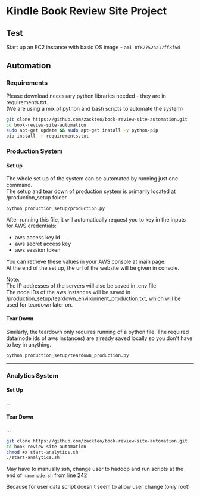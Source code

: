 # Kindle Book Review Site Project

## Test
Start up an EC2 instance with basic OS image - `ami-0f82752aa17ff8f5d`

## Automation
### Requirements
Please download necessary python libraries needed - they are in requirements.txt.   
(We are using a mix of python and bash scripts to automate the system)
```bash
git clone https://github.com/zackteo/book-review-site-automation.git
cd book-review-site-automation
sudo apt-get update && sudo apt-get install -y python-pip
pip install -r requirements.txt
```
### Production System
#### Set up
The whole set up of the system can be automated by running just one command.    
The setup and tear down of production system is primarily located at /production_setup folder
```
python production_setup/production.py
```
After running this file, it will automatically request you to key in the inputs for AWS credentials:  
- aws access key id
- aws secret access key
- aws session token    

You can retrieve these values in your AWS console at main page.    
At the end of the set up, the url of the website will be given in console.      
               
Note:            
The IP addresses of the servers will also be saved in .env file         
The node IDs of the aws instances will be saved in /production_setup/teardown_environment_production.txt, which will be used for teardown later on.

#### Tear Down
Similarly, the teardown only requires running of a python file. 
The required data(node ids of aws instances) are already saved locally so you don't have to key in anything.
```
python production_setup/teardown_production.py
```
_______________________________
### Analytics System
#### Set Up
...

#### Tear Down
...
```bash
git clone https://github.com/zackteo/book-review-site-automation.git
cd book-review-site-automation
chmod +x start-analytics.sh 
./start-analytics.sh
```

May have to manually ssh, change user to hadoop and run scripts at the end of `namenode.sh` from line 242

Because for user data script doesn't seem to allow user change (only root)
